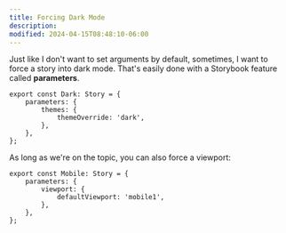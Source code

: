```yaml
---
title: Forcing Dark Mode
description:
modified: 2024-04-15T08:48:10-06:00
---
```


Just like I don't want to set arguments by default, sometimes, I want to force a story into dark mode. That's easily done with a Storybook feature called **parameters**.

```tsx
export const Dark: Story = {
	parameters: {
		themes: {
			themeOverride: 'dark',
		},
	},
};
```

As long as we're on the topic, you can also force a viewport:

```tsx
export const Mobile: Story = {
	parameters: {
		viewport: {
			defaultViewport: 'mobile1',
		},
	},
};
```
